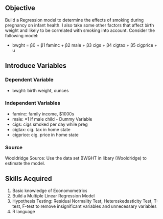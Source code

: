 ## Objective
Build a Regression model to determine the effects of smoking during pregnancy on infant health. I also take some other factors that affect birth weight and likely to be correlated with smoking into account. Consider the following model: 
-  bwght = β0 + β1 faminc + β2 male + β3 cigs + β4 cigtax + β5 cigprice + u

## Introduce Variables

### Dependent Variable
- bwght: birth weight, ounces

### Independent Variables
- faminc: family income, $1000s
- male: =1 if male child - Dummy Variable
- cigs:  cigs smoked per day while preg
- cigtax: cig. tax in home state
- cigprice:  cig. price in home state
  
### Source
Wooldridge Source: Use the data set BWGHT in libary (Wooldridge) to estimate the model.

## Skills Acquired
1. Basic knowledge of Economometrics
2. Build a Multiple Linear Regression Model
3. Hypothesis Testing:  Residual Normality Test, Heteroskedasticity Test, T-test, F-test to remove insignificant variables and unnecessary variables 
4. R language
